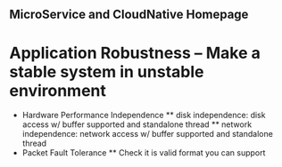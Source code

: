 MicroService and CloudNative Homepage
-----------------------
# Application Robustness – Make a stable system in unstable environment
* Hardware Performance Independence
** disk independence: disk access w/ buffer supported and standalone thread
** network independence: network access w/ buffer supported and standalone thread
* Packet Fault Tolerance
** Check it is valid format you can support

